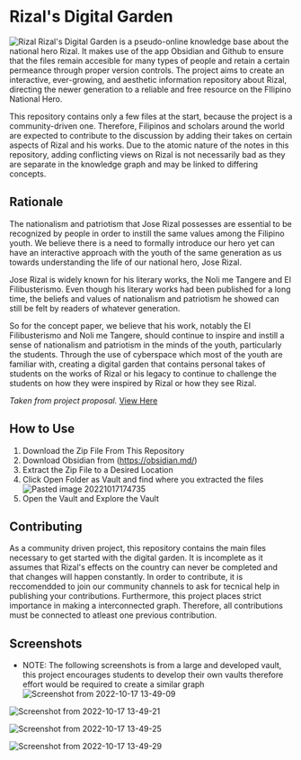 # Rizal's Digital Garden
![Rizal](https://drive.google.com/file/d/19KZPmt0lDdoSG5-pStBhPIaOD13RlX3Y/view?usp=sharing)
Rizal's Digital Garden is a pseudo-online knowledge base about the national hero Rizal. It makes use of the app Obsidian and Github to ensure that the files remain accesible for many types of people and retain a certain permeance through proper version controls. The project aims to create an interactive, ever-growing, and aesthetic information repository about Rizal, directing the newer generation to a reliable and free resource on the FIlipino National Hero.

This repository contains only a few files at the start, because the project is a community-driven one. Therefore, Filipinos and scholars around the world are expected to contribute to the discussion by adding their takes on certain aspects of Rizal and his works. Due to the atomic nature of the notes in this repository, adding conflicting views on Rizal is not necessarily bad as they are separate in the knowledge graph and may be linked to differing concepts.

## Rationale 
The nationalism and patriotism that Jose Rizal possesses are essential to be recognized by people in order to instill the same values among the Filipino youth. We believe there is a need to formally introduce our hero yet can have an interactive approach with the youth of the same generation as us towards understanding the life of our national hero, Jose Rizal.

Jose Rizal is widely known for his literary works, the Noli me Tangere and El
Filibusterismo. Even though his literary works had been published for a long time, the beliefs and values of nationalism and patriotism he showed can still be felt by readers of whatever generation.

So for the concept paper, we believe that his work, notably the El Filibusterismo and Noli me Tangere, should continue to inspire and instill a sense of nationalism and patriotism in the minds of the youth, particularly the students. Through the use of cyberspace which most of the youth are familiar with, creating a digital garden that contains personal takes of students on the works of Rizal or his legacy to continue to challenge the students on how they were inspired by Rizal or how they see Rizal.

*Taken from project proposal.* [View Here](https://drive.google.com/file/d/1kgMgjoiZZH8MXNaUaOKqYL7nZh3c7J6P/view?usp=sharing)

## How to Use
1. Download the Zip File From This Repository
2. Download Obsidian from (https://obsidian.md/)
3. Extract the Zip File to a Desired Location
4. Click Open Folder as Vault and find where you extracted the files
![Pasted image 20221017174735](https://user-images.githubusercontent.com/107348394/196151947-a7f9e2a7-3603-4d29-ad58-b7505cc29cb5.png)
5. Open the Vault and Explore the Vault

## Contributing
As a community driven project, this repository contains the main files necessary to get started with the digital garden. It is incomplete as it assumes that Rizal's effects on the country can never be completed and that changes will happen constantly. In order to contribute, it is reccomendded to join our community channels to ask for tecnical help in publishing your contributions. Furthermore, this project places strict importance in making a interconnected graph. Therefore, all contributions must be connected to atleast one previous contribution. 

## Screenshots
* NOTE: The following screenshots is from a large and developed vault, this project encourages students to develop their own vaults therefore effort would be required to create a similar graph
![Screenshot from 2022-10-17 13-49-09](https://user-images.githubusercontent.com/107348394/196152035-e03ac87f-44d2-4549-8556-fd7116066488.png)

![Screenshot from 2022-10-17 13-49-21](https://user-images.githubusercontent.com/107348394/196152106-e66ce9c7-44b6-46b3-8491-22fd50c8b354.png)

![Screenshot from 2022-10-17 13-49-25](https://user-images.githubusercontent.com/107348394/196152145-fb72053e-d308-4f0e-806b-f14edbb27fcf.png)

![Screenshot from 2022-10-17 13-49-29](https://user-images.githubusercontent.com/107348394/196152243-c581f23b-a46b-4463-a3bc-4fea987d17eb.png)
